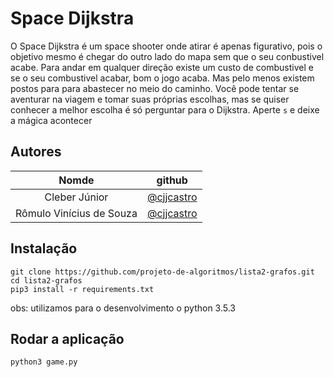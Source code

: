 # Space Dijkstra

O Space Dijkstra é um space shooter onde atirar é apenas figurativo, pois o objetivo mesmo é chegar do outro lado do mapa sem que o seu conbustivel acabe.
Para andar em qualquer direção existe um custo de combustivel e se o seu combustivel acabar, bom o jogo acaba. Mas pelo menos existem postos para para abastecer no meio do caminho.
Você pode tentar se aventurar na viagem e tomar suas próprias escolhas, mas se quiser conhecer a melhor escolha é só perguntar para o Dijkstra. Aperte ```s``` e deixe a mágica acontecer

## Autores

| Nomde | github |
|:-----:|:------:|
| Cleber Júnior | [@cjjcastro](https://github.com/cjjcastro/) |
| Rômulo Vinícius de Souza | [@cjjcastro](https://github.com/romulosouza/) |

## Instalação

```
git clone https://github.com/projeto-de-algoritmos/lista2-grafos.git
cd lista2-grafos
pip3 install -r requirements.txt
```

obs: utilizamos para o desenvolvimento o python 3.5.3

## Rodar a aplicação

```
python3 game.py
```
